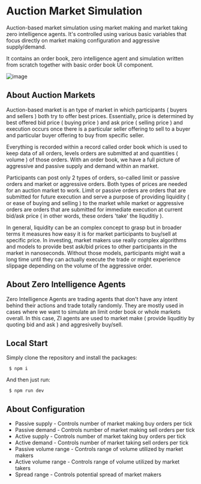 # Auction Market Simulation

Auction-based market simulation using market making and market taking zero intelligence agents. It's controlled using various basic variables that focus directly on market making configuration and aggressive supply/demand.

It contains an order book, zero intelligence agent and simulation written from scratch together with basic order book UI component.

![image](https://github.com/user-attachments/assets/b06d6b89-df7a-4f95-be2e-1e52d298d7e1)

## About Auction Markets

Auction-based market is an type of market in which participants ( buyers and sellers ) both try to offer best prices. Essentially, price is determined by best offered bid price ( buying price ) and ask price ( selling price ) and execution occurs once there is a particular seller offering to sell to a buyer and particular buyer offering to buy from specific seller.

Everything is recorded within a record called order book which is used to keep data of all orders, levels orders are submitted at and quantities ( volume ) of those orders. With an order book, we have a full picture of aggressive and passive supply and demand within an market.

Participants can post only 2 types of orders, so-called limit or passive orders and market or aggressive orders. Both types of prices are needed for an auction market to work. Limit or passive orders are orders that are submitted for future execution and serve a purpose of providing liquidity ( or ease of buying and selling ) to the market while market or aggressive orders are orders that are submitted for immediate execution at current bid/ask price ( in other words, these orders 'take' the liquditiy ).

In general, liquidity can be an complex concept to grasp but in broader terms it measures how easy it is for market participants to buy/sell at specific price. In investing, market makers use really complex algorithms and models to provide best ask/bid prices to other participants in the market in nanoseconds. Without those models, participants might wait a long time until they can actually execute the trade or might experience slippage depending on the volume of the aggressive order.

## About Zero Intelligence Agents

Zero Intelligence Agents are trading agents that don't have any intent behind their actions and trade totally randomly. They are mostly used in cases where we want to simulate an limit order book or whole markets overall. In this case, ZI agents are used to market make ( provide liquditiy by quoting bid and ask ) and aggresivelly buy/sell.

## Local Start

Simply clone the repository and install the packages:

```
 $ npm i
```

And then just run:

```
 $ npm run dev
```

## About Configuration

- Passive supply - Controls number of market making buy orders per tick
- Passive demand - Controls number of market making sell orders per tick
- Active supply - Controls number of market taking buy orders per tick
- Active demand - Controls number of market taking sell orders per tick
- Passive volume range - Controls range of volume utilized by market makers
- Active volume range - Controls range of volume utilized by market takers
- Spread range - Controls potential spread of market makers

